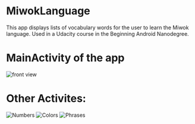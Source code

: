 # MiwokLanguage
This app displays lists of vocabulary words for the user to learn the Miwok language. Used in a Udacity course in the Beginning Android Nanodegree.
# MainActivity of the app
 ![front view](https://user-images.githubusercontent.com/86793085/129750150-9e10e1a3-53c3-4312-82ad-6cc3b3babb79.jpeg)
# Other Activites:
 
![Numbers](https://user-images.githubusercontent.com/86793085/129756539-08f061e3-1692-4a3e-8d0e-15f78d76f7a8.jpeg)
![Colors](https://user-images.githubusercontent.com/86793085/129756827-4d652052-6777-44e8-887b-805cfed47b0b.jpeg)
![Phrases](https://user-images.githubusercontent.com/86793085/129756832-8cf13309-6294-4b71-a49b-3d8bac78a97a.jpeg)

